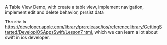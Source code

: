 A Table View Demo, with create a table view, implement navigation, implement edit and delete behavior, persist data

The site is <https://developer.apple.com/library/prerelease/ios/referencelibrary/GettingStarted/DevelopiOSAppsSwift/Lesson7.html>, which we 
can learn a lot about swift in ios developer.
